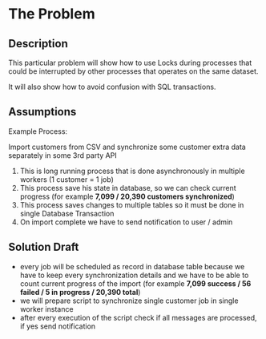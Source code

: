 # The Problem

## Description
This particular problem will show how to use Locks during processes that
could be interrupted by other processes that operates on the same dataset.

It will also show how to avoid confusion with SQL transactions.

## Assumptions

Example Process:

Import customers from CSV and synchronize some customer extra data separately in some 3rd party API

1. This is long running process that is done asynchronously in multiple workers (1 customer = 1 job)
2. This process save his state in database, so we can check current progress (for example **7,099 / 20,390 customers synchronized**)
3. This process saves changes to multiple tables so it must be done in single Database Transaction
3. On import complete we have to send notification to user / admin

## Solution Draft

- every job will be scheduled as record in database table because we have to 
keep every synchronization details and we have to be able to count current progress of the import
(for example **7,099 success / 56 failed / 5 in progress / 20,390 total**)
- we will prepare script to synchronize single customer job in single worker instance
- after every execution of the script check if all messages are processed, if yes send notification